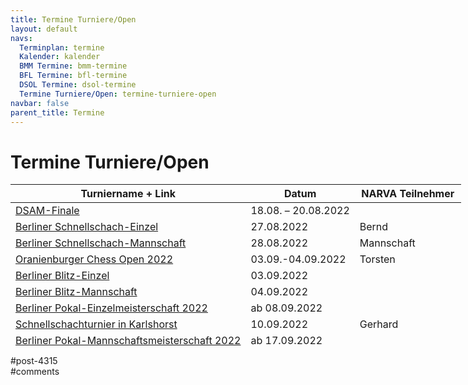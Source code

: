 ```yaml
---
title: Termine Turniere/Open 
layout: default
navs:
  Terminplan: termine
  Kalender: kalender
  BMM Termine: bmm-termine
  BFL Termine: bfl-termine
  DSOL Termine: dsol-termine
  Termine Turniere/Open: termine-turniere-open
navbar: false
parent_title: Termine
---
```

<div class="post-4315 page type-page status-publish hentry" id="post-4315">
<h1 class="entry-title">Termine Turniere/Open</h1>
<div class="entry-content">
<table class="clean swiss footable" style="height: 258px; width: 790px;">
<thead>
<tr style="height: 18px;">
<th style="width: 332px; height: 18px;">Turniername + Link</th>
<th style="width: 158px; height: 18px;">Datum</th>
<th nowrap="nowrap" style="width: 154px; height: 18px;">NARVA Teilnehmer</th>
</tr>
</thead>
<tbody>
<tr style="height: 24px;">
<td nowrap="nowrap" style="width: 332px; height: 24px;"><a href="https://www.dsam-cup.de/" rel="noopener" target="_blank">DSAM-Finale</a></td>
<td nowrap="nowrap" style="width: 158px; height: 24px;">18.08. – 20.08.2022</td>
<td style="width: 154px; height: 24px;"></td>
</tr>
<tr style="height: 24px;">
<td nowrap="nowrap" style="width: 332px; height: 24px;"><a href="https://www.berlinerschachverband.de/entry/ausschreibungen-schnellschachmeisterschaften.html" rel="noopener" target="_blank">Berliner Schnellschach-Einzel</a></td>
<td nowrap="nowrap" style="width: 158px; height: 24px;">27.08.2022</td>
<td style="width: 154px; height: 24px;">Bernd</td>
</tr>
<tr style="height: 24px;">
<td nowrap="nowrap" style="width: 332px; height: 24px;"><a href="https://www.berlinerschachverband.de/entry/ausschreibungen-schnellschachmeisterschaften.html" rel="noopener" target="_blank">Berliner Schnellschach-Mannschaft</a></td>
<td nowrap="nowrap" style="width: 158px; height: 24px;">28.08.2022</td>
<td style="width: 154px; height: 24px;">Mannschaft</td>
</tr>
<tr style="height: 24px;">
<td nowrap="nowrap" style="width: 332px; height: 24px;"><a href="https://www.schachclub-oranienburg.de/wordpress/2022/07/oranienburger-chess-open-2022/" rel="noopener" target="_blank">Oranienburger Chess Open 2022</a></td>
<td nowrap="nowrap" style="width: 158px; height: 24px;">03.09.-04.09.2022</td>
<td style="width: 154px; height: 24px;">Torsten</td>
</tr>
<tr style="height: 24px;">
<td nowrap="nowrap" style="width: 332px; height: 24px;"><a href="https://www.berlinerschachverband.de/entry/ausschreibung-blitzmeisterschaften.html" rel="noopener" target="_blank">Berliner Blitz-Einzel</a></td>
<td nowrap="nowrap" style="width: 158px; height: 24px;">03.09.2022</td>
<td style="width: 154px; height: 24px;"></td>
</tr>
<tr style="height: 24px;">
<td nowrap="nowrap" style="width: 332px; height: 24px;"><a href="https://www.berlinerschachverband.de/entry/ausschreibung-blitzmeisterschaften.html" rel="noopener" target="_blank">Berliner Blitz-Mannschaft</a></td>
<td nowrap="nowrap" style="width: 158px; height: 24px;">04.09.2022</td>
<td style="width: 154px; height: 24px;"></td>
</tr>
<tr style="height: 24px;">
<td nowrap="nowrap" style="width: 332px; height: 24px;"><a href="https://www.berlinerschachverband.de/entry/ausschreibung-pokalmeisterschaften-einzel-und-mannschaft.html" rel="noopener" target="_blank">Berliner Pokal-Einzelmeisterschaft 2022</a></td>
<td nowrap="nowrap" style="width: 158px; height: 24px;">ab 08.09.2022</td>
<td style="width: 154px; height: 24px;"></td>
</tr>
<tr style="height: 24px;">
<td nowrap="nowrap" style="width: 332px; height: 24px;"><a href="https://www.berlinerschachverband.de/entry/schachturnier-in-karlshorst-am-10-september-2022.html" rel="noopener" target="_blank">Schnellschachturnier in Karlshorst</a></td>
<td nowrap="nowrap" style="width: 158px; height: 24px;">10.09.2022</td>
<td style="width: 154px; height: 24px;">Gerhard</td>
</tr>
<tr style="height: 24px;">
<td nowrap="nowrap" style="width: 332px; height: 24px;"><a href="https://www.berlinerschachverband.de/entry/ausschreibung-pokalmeisterschaften-einzel-und-mannschaft.html" rel="noopener" target="_blank">Berliner Pokal-Mannschaftsmeisterschaft 2022</a></td>
<td nowrap="nowrap" style="width: 158px; height: 24px;">ab 17.09.2022</td>
<td style="width: 154px; height: 24px;"></td>
</tr>
<tr style="height: 24px;">
<td nowrap="nowrap" style="width: 332px; height: 24px;"><a href="http://www.ffoschach.de/240922.pdf" rel="noopener" target="_blank">Spreewaldpokal in Duben</a></td>
<td nowrap="nowrap" style="width: 158px; height: 24px;">24.09.2022</td>
<td style="width: 154px; height: 24px;">Mannschaft</td>
</tr>
<tr style="height: 24px;">
<td><a href="https://millhillchess.blogspot.com/" rel="noopener" target="_blank">Mill Hill FIDE Congress</a></td>
<td>24.-25.09.2022</td>
<td>Jonatan</td>
</tr>
<tr style="height: 24px;">
<td><a href="https://www.deutschlandcup.org/" rel="noopener" target="_blank">Cup der Deutschen Einheit</a></td>
<td>03.-09.10.2022</td>
<td>Hans-Dieter, Ulrich</td>
</tr>
</tbody>
</table>
</div><!-- .entry-content -->
</div> #post-4315 
<div id="comments">
</div> #comments 
